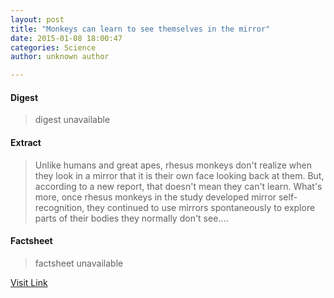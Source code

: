```yaml
---
layout: post
title: "Monkeys can learn to see themselves in the mirror"
date: 2015-01-08 18:00:47
categories: Science
author: unknown author

---
```



#### Digest
>digest unavailable

#### Extract
>Unlike humans and great apes, rhesus monkeys don't realize when they look in a mirror that it is their own face looking back at them. But, according to a new report, that doesn't mean they can't learn. What's more, once rhesus monkeys in the study developed mirror self-recognition, they continued to use mirrors spontaneously to explore parts of their bodies they normally don't see....

#### Factsheet
>factsheet unavailable

[Visit Link](http://feeds.sciencedaily.com/~r/sciencedaily/~3/HvZwsn3sk_E/150108130047.htm)


